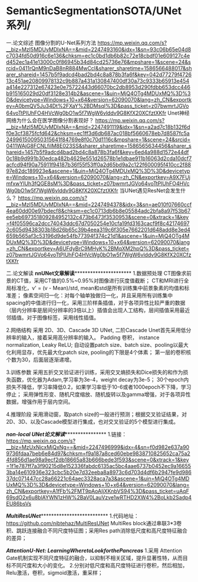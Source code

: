 # SemanticSegmentationSOTA/UNet系列/
一.论文综述
图像分割的U-Net系列方法
https://mp.weixin.qq.com/s?__biz=MzI5MDUyMDIxNA==&mid=2247493160&idx=1&sn=93c06b65e04d8c7034fd50d916c6e136&chksm=ec1c0bd1db6b82c72e18cbdf01e609127c4ed452ec1a41e13000c0f86945b34d84cd25736e76&mpshare=1&scene=24&srcid=0411rQnM9nDaB8nR884MwCcl&sharer_sharetime=1586566488017&sharer_shareid=1457b5f9adcd4bad2bd4c8a878b3fa6f&key=042d77279f472613c451ae20809978132c9b887a431a130847400df30a73c9333b65913e454a414e227312e67423e0e75722443d66070bc2db8953d290fdbb653dcc446b915165029d20df3128e314b2&ascene=1&uin=MjQ4OTg4MDUxMQ%3D%3D&devicetype=Windows+10+x64&version=62090070&lang=zh_CN&exportkey=A0bmQV5Ju34Dt%2FXaY%2BDMsqI%3D&pass_ticket=z07bwmrtJGVo64voTtPlUhFO4HVcWg0bO1w5f7WgW6vlddv9G8KfX20XCfztXKfr
Unet神经网络为什么会在医学图像分割表现好？ 
https://mp.weixin.qq.com/s?__biz=MzI5MDUyMDIxNA==&mid=2247491119&idx=1&sn=a2ad7c18b132f6df0e3cf3875fcfd642&chksm=ec1ff3d6db687ac018bf5660678eb7d8587fc5a249961500950315641f84769e8f0c70d1116c&mpshare=1&scene=24&srcid=0411WAjG8FCNLfiIM8E023SS&sharer_sharetime=1586565634456&sharer_shareid=1457b5f9adcd4bad2bd4c8a878b3fa6f&key=6ed4a988d1572e44df0c18b9d991b30edca482b4629e551d26578b1e1dbae911b16063d2cda10dcf7acfcd94f90a75911f94187b36f55f53ff0a2d65bd9a2c122f600095f410cc2f8897e82dc189923e&ascene=1&uin=MjQ4OTg4MDUxMQ%3D%3D&devicetype=Windows+10+x64&version=62090070&lang=zh_CN&exportkey=A9X7FUjmfxwYlUh3fQGE8sM%3D&pass_ticket=z07bwmrtJGVo64voTtPlUhFO4HVcWg0bO1w5f7WgW6vlddv9G8KfX20XCfztXKfr
当UNet遇见ResNet会发生什么？
https://mp.weixin.qq.com/s?__biz=MzI5MDUyMDIxNA==&mid=2247494378&idx=3&sn=ae010f07660ccf4ea60dd00e97bdecf8&chksm=ec1c0713db6b8e05584adc2bfa8a97f53b67ee5eb697351809284952132c473b6473f3530953&scene=0&xtrack=1&key=f4f05596ca2dcc74043ddc67d7050254e10cfa19fd3163cacf9f8c421746972c605d9438303b18d26b65c39b4eea319c6f305e7662201d648add8e3ed4659b565af3c53196d9de54fb77394f374c21d1&ascene=1&uin=MjQ4OTg4MDUxMQ%3D%3D&devicetype=Windows+10+x64&version=62090070&lang=zh_CN&exportkey=A6UFdyBrC9MHyK%2BMqXM2hpQ%3D&pass_ticket=z07bwmrtJGVo64voTtPlUhFO4HVcWg0bO1w5f7WgW6vlddv9G8KfX20XCfztXKfr

二.论文解读
**********************************nnUNet文章解读********************************************************
1.数据预处理
CT图像求前景的CT值，采用CT值的0.5%~0.95%对图像进行灰度值截断；
CT和MRI进行全局标准化，v' = (v - Mean)/std, mean和std是所有训练集中前景象素的均值和标准差；
像素空间归一化：对每个轴单独做归一化，并且采用所有训练集中spacing的中值进行归一化，采用三阶样条插值，对于各项异性比较严重的数据
（层内分辨率是层间分辨率的3倍以上）插值会出现人工结构，层间插值采用最近邻插值。对于图像标签，采用线性插值。

2.网络结构
采用 2D、3D、Cascade 3D UNet, 二阶Cascade Unet首先采用低分辨率的输入，接着采用高分辨率的输入。
Padding 卷积， instance normalization, Leaky ReLU;
自动设置patch size、batch size、pooling以最大化利用显存，优先最大化patch size, pooling的下限是4个体素；
第一层的卷积核个数为30，后面层逐渐递增。

3.训练参数
采用五折交叉验证进行训练，采用交叉熵损失和Dice损失的和作为损失函数，优化器为Adam,学习率为3e-4，weight decay为3e-5；
30个epoch内损失不降低，学习率降低0.2，如果学习率低于10-6或者1000epoch不下降，学习停止；
采用弹性形变、随机尺度缩放、随机旋转以及gamma增强，对于各项异性数据，增强作用于层内空间。

4.推理阶段
采用滑动窗，取patch size的一般进行预测；根据交叉验证结果，对2D、3D、以及Cascade模型进行集成，也对交叉验证的5个模型进行集成。

*********************************non-local UNet论文解读*************************************************
1.链接：https://mp.weixin.qq.com/s?__biz=MzUxNjcxMjQxNg==&mid=2247496999&idx=4&sn=f0d982e637a909736fdaa7beb6e84d97&chksm=f9a187a8ced60ebe9838710825652ca75a24fd856d1ae98a9ecf2db18665a83b666bede3f593&scene=0&xtrack=1&key=1f1e787ff7a3f90215d8e152336fabdc6135ac5bc4aae6737b0452ec9a166553ba14e610936e323cbc5b20e7d32eeba8a8973c6d703d4df6b2947fe9d98637dc071447cc28a66221c64aec3328aca7a3&ascene=1&uin=MjQ4OTg4MDUxMQ%3D%3D&devicetype=Windows+10+x64&version=62090070&lang=zh_CN&exportkey=A1fFb%2FMT9pAoAIjXKnbVS94%3D&pass_ticket=uAqF69sdO2x6u8blAYWN1zHW%2BaV0LauVzve1wRTHD2XW4%2BoLkb2Sadp4EU86bsVs

*********************************MultiResUNet***********************************************************
1.代码地址：https://github.com/nibtehaz/MultiResUNet
MultiRes block通过串联3*3卷积、跳跃连接融合不同尺度特征图；采用Res path消除低尺度和高尺度特征融合的差异；

***********************AttentionU-Net: LearningWheretoLookforthePancreas***********************
1.采用 Attention Gate机制实现不同尺度特征的融合，以抑制不相关区域，提升显著性特，从而目标不同尺度和大小的变化。
2.分别对低尺度和高尺度特征进行卷积，然后相加，Relu激活，卷积，sigmoid激活，重采样；






